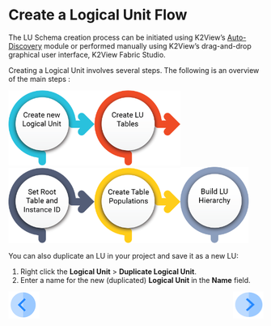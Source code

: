# Create a Logical Unit Flow 

The LU Schema creation process can be initiated using K2View’s [Auto-Discovery](/articles/03_logical_units/06_auto_discovery_wizard.md)  module or performed manually using K2View’s drag-and-drop graphical user interface, K2View Fabric Studio. 

Creating a Logical Unit involves several steps. The following is an overview of the main steps :


[<img src="/articles/03_logical_units/images/Asset%2017ma.png" alt="drawing" width="170pxl"/>](/articles/03_logical_units/05_create_a_new_LU_object.md)[<img src="/articles/03_logical_units/images/Asset%2016ma.png" alt="drawing" width="170pxl"/>](/articles/06_LU_tables/02_create_an_LU_table.md)[<img src="/articles/03_logical_units/images/Asset%2015ma.png" alt="drawing" width="170pxl"/>](/articles/03_logical_units/08_define_root_table_and_instance_ID_LU_schema.md)[<img src="/articles/03_logical_units/images/Asset%2014ma.png" alt="drawing" width="170pxl"/>](/articles/07_table_population/03_creating_a_new_table_population.md)[<img src="/articles/03_logical_units/images/Asset%2013ma.png" alt="drawing" width="135pxl"/>](/articles/03_logical_units/12_LU_hierarchy_and_linking_table_population.md)

You can also duplicate an LU in your project and save it as a new LU:
1. Right click the **Logical Unit** > **Duplicate Logical Unit**.
1. Enter a name for the new (duplicated) **Logical Unit** in the **Name** field.  

[![Previous](/articles/images/Previous.png)](/articles/03_logical_units/01_LU_overview.md)[<img align="right" width="60" height="54" src="/articles/images/Next.png">](/articles/03_logical_units/03_LU_schema_window.md)
